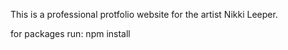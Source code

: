 This is a professional protfolio website for the artist Nikki Leeper.


for packages run:
    npm install